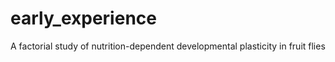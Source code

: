 # early_experience
A factorial study of nutrition-dependent developmental plasticity in fruit flies
